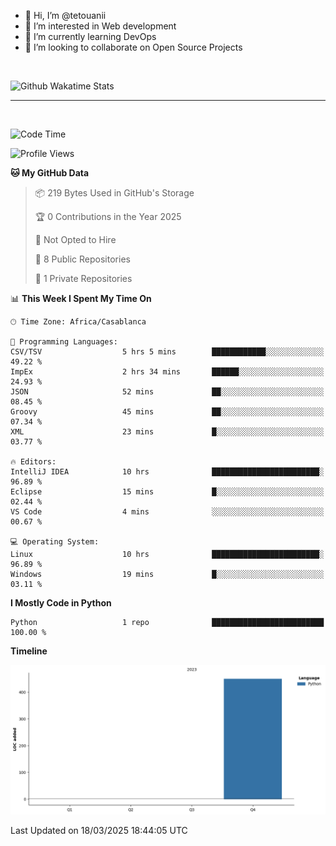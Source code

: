 - 👋 Hi, I’m @tetouanii
- 👀 I’m interested in Web development
- 🌱 I’m currently learning DevOps
- 💞️ I’m looking to collaborate on Open Source Projects

<br/>


![Github Wakatime Stats](https://github-readme-stats.vercel.app/api/wakatime/?username=@walidbosso&layout=compact&&theme=default&link="https://www.github.com/USERNAME/") 

--- 

<br/>


  
<!--START_SECTION:waka-->
![Code Time](http://img.shields.io/badge/Code%20Time-326%20hrs%2014%20mins-blue)

![Profile Views](http://img.shields.io/badge/Profile%20Views-0-blue)

**🐱 My GitHub Data** 

> 📦 219 Bytes Used in GitHub's Storage 
 > 
> 🏆 0 Contributions in the Year 2025
 > 
> 🚫 Not Opted to Hire
 > 
> 📜 8 Public Repositories 
 > 
> 🔑 1 Private Repositories 
 > 
📊 **This Week I Spent My Time On** 

```text
🕑︎ Time Zone: Africa/Casablanca

💬 Programming Languages: 
CSV/TSV                  5 hrs 5 mins        ████████████░░░░░░░░░░░░░   49.22 % 
ImpEx                    2 hrs 34 mins       ██████░░░░░░░░░░░░░░░░░░░   24.93 % 
JSON                     52 mins             ██░░░░░░░░░░░░░░░░░░░░░░░   08.45 % 
Groovy                   45 mins             ██░░░░░░░░░░░░░░░░░░░░░░░   07.34 % 
XML                      23 mins             █░░░░░░░░░░░░░░░░░░░░░░░░   03.77 % 

🔥 Editors: 
IntelliJ IDEA            10 hrs              ████████████████████████░   96.89 % 
Eclipse                  15 mins             █░░░░░░░░░░░░░░░░░░░░░░░░   02.44 % 
VS Code                  4 mins              ░░░░░░░░░░░░░░░░░░░░░░░░░   00.67 % 

💻 Operating System: 
Linux                    10 hrs              ████████████████████████░   96.89 % 
Windows                  19 mins             █░░░░░░░░░░░░░░░░░░░░░░░░   03.11 % 
```

**I Mostly Code in Python** 

```text
Python                   1 repo              █████████████████████████   100.00 % 
```



**Timeline**

![Lines of Code chart](https://raw.githubusercontent.com/tetouanii/tetouanii/main/assets/bar_graph.png)


 Last Updated on 18/03/2025 18:44:05 UTC
<!--END_SECTION:waka-->

